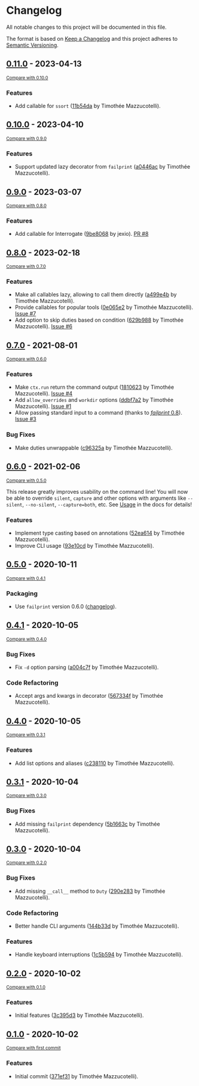 # Changelog
All notable changes to this project will be documented in this file.

The format is based on [Keep a Changelog](http://keepachangelog.com/en/1.0.0/)
and this project adheres to [Semantic Versioning](http://semver.org/spec/v2.0.0.html).

<!-- insertion marker -->
## [0.11.0](https://github.com/pawamoy/duty/releases/tag/0.11.0) - 2023-04-13

<small>[Compare with 0.10.0](https://github.com/pawamoy/duty/compare/0.10.0...0.11.0)</small>

### Features

- Add callable for `ssort` ([11b54da](https://github.com/pawamoy/duty/commit/11b54dab2f36efbac0650b825ed2e3ce73e9afac) by Timothée Mazzucotelli).

## [0.10.0](https://github.com/pawamoy/duty/releases/tag/0.10.0) - 2023-04-10

<small>[Compare with 0.9.0](https://github.com/pawamoy/duty/compare/0.9.0...0.10.0)</small>

### Features

- Support updated lazy decorator from `failprint` ([a0446ac](https://github.com/pawamoy/duty/commit/a0446ac20672344ab9508d661e21ff5b5132742b) by Timothée Mazzucotelli).

## [0.9.0](https://github.com/pawamoy/duty/releases/tag/0.9.0) - 2023-03-07

<small>[Compare with 0.8.0](https://github.com/pawamoy/duty/compare/0.8.0...0.9.0)</small>

### Features

- Add callable for Interrogate ([9be8068](https://github.com/pawamoy/duty/commit/9be80680c0d0ab5fbe62e6a117ed655d68da7967) by jexio). [PR #8](https://github.com/pawamoy/duty/pull/8)

## [0.8.0](https://github.com/pawamoy/duty/releases/tag/0.8.0) - 2023-02-18

<small>[Compare with 0.7.0](https://github.com/pawamoy/duty/compare/0.7.0...0.8.0)</small>

### Features

- Make all callables lazy, allowing to call them directly ([a499e4b](https://github.com/pawamoy/duty/commit/a499e4b42a26eee28d921d818f92b7747a8f3cad) by Timothée Mazzucotelli).
- Provide callables for popular tools ([0e065e2](https://github.com/pawamoy/duty/commit/0e065e2be722d26d8c2f0e38f4d593f140da1f5d) by Timothée Mazzucotelli). [Issue #7](https://github.com/pawamoy/duty/issues/7)
- Add option to skip duties based on condition ([629b988](https://github.com/pawamoy/duty/commit/629b988880de8b7c3f5b42fcbdb2ec9018c29dbc) by Timothée Mazzucotelli). [Issue #6](https://github.com/pawamoy/duty/issues/6)

## [0.7.0](https://github.com/pawamoy/duty/releases/tag/0.7.0) - 2021-08-01

<small>[Compare with 0.6.0](https://github.com/pawamoy/duty/compare/0.6.0...0.7.0)</small>

### Features
- Make `ctx.run` return the command output ([1810623](https://github.com/pawamoy/duty/commit/1810623a67bd102aceb56b3285064753d58d464e) by Timothée Mazzucotelli). [Issue #4](https://github.com/pawamoy/duty/issues/4)
- Add `allow_overrides` and `workdir` options ([ddbf7a2](https://github.com/pawamoy/duty/commit/ddbf7a260dc0bcb06603400197d514e63e77253d) by Timothée Mazzucotelli). [Issue #1](https://github.com/pawamoy/duty/issues/1)
- Allow passing standard input to a command (thanks to [*failprint* 0.8](https://pawamoy.github.io/failprint/changelog/#080-2021-07-31)). [Issue #3](https://github.com/pawamoy/duty/issues/3)

### Bug Fixes
- Make duties unwrappable ([c96325a](https://github.com/pawamoy/duty/commit/c96325a302ca52670bf33c8950c24d1fd441280f) by Timothée Mazzucotelli).


## [0.6.0](https://github.com/pawamoy/duty/releases/tag/0.6.0) - 2021-02-06

<small>[Compare with 0.5.0](https://github.com/pawamoy/duty/compare/0.5.0...0.6.0)</small>

This release greatly improves usability on the command line!
You will now be able to override `silent`, `capture` and other options
with arguments like `--silent`, `--no-silent`, `--capture=both`, etc.
See [Usage](https://pawamoy.github.io/duty/usage/) in the docs for details!

### Features
- Implement type casting based on annotations ([52ea614](https://github.com/pawamoy/duty/commit/52ea614f1ff1186651f22e9322b5e5ad0e23d66c) by Timothée Mazzucotelli).
- Improve CLI usage ([93e10cd](https://github.com/pawamoy/duty/commit/93e10cdaaace17c7422bb128ef2d5278187d02a9) by Timothée Mazzucotelli).


## [0.5.0](https://github.com/pawamoy/duty/releases/tag/0.5.0) - 2020-10-11

<small>[Compare with 0.4.1](https://github.com/pawamoy/duty/compare/0.4.1...0.5.0)</small>

### Packaging
- Use `failprint` version 0.6.0 ([changelog](https://pawamoy.github.io/failprint/changelog/#060-2020-10-11)).


## [0.4.1](https://github.com/pawamoy/duty/releases/tag/0.4.1) - 2020-10-05

<small>[Compare with 0.4.0](https://github.com/pawamoy/duty/compare/0.4.0...0.4.1)</small>

### Bug Fixes
- Fix `-d` option parsing ([a004c7f](https://github.com/pawamoy/duty/commit/a004c7fb3d9849fe877d775738950b8e93934af2) by Timothée Mazzucotelli).

### Code Refactoring
- Accept args and kwargs in decorator ([567334f](https://github.com/pawamoy/duty/commit/567334f0a9e68a2592ca13ea7d43f7ab587359e6) by Timothée Mazzucotelli).


## [0.4.0](https://github.com/pawamoy/duty/releases/tag/0.4.0) - 2020-10-05

<small>[Compare with 0.3.1](https://github.com/pawamoy/duty/compare/0.3.1...0.4.0)</small>

### Features
- Add list options and aliases ([c238110](https://github.com/pawamoy/duty/commit/c23811013f92609907c934a1f54e65c209c6f7f0) by Timothée Mazzucotelli).


## [0.3.1](https://github.com/pawamoy/duty/releases/tag/0.3.1) - 2020-10-04

<small>[Compare with 0.3.0](https://github.com/pawamoy/duty/compare/0.3.0...0.3.1)</small>

### Bug Fixes
- Add missing `failprint` dependency ([5b1663c](https://github.com/pawamoy/duty/commit/5b1663ccacc12bcefe28ab2bcce5b43a5953f073) by Timothée Mazzucotelli).


## [0.3.0](https://github.com/pawamoy/duty/releases/tag/0.3.0) - 2020-10-04

<small>[Compare with 0.2.0](https://github.com/pawamoy/duty/compare/0.2.0...0.3.0)</small>

### Bug Fixes
- Add missing `__call__` method to `Duty` ([290e283](https://github.com/pawamoy/duty/commit/290e2836b5e720f952f4224e7e07dbe19532ed0e) by Timothée Mazzucotelli).

### Code Refactoring
- Better handle CLI arguments ([144b33d](https://github.com/pawamoy/duty/commit/144b33d8095c5e338c589d674a62e404e8aa3e39) by Timothée Mazzucotelli).

### Features
- Handle keyboard interruptions ([1c5b594](https://github.com/pawamoy/duty/commit/1c5b594df84ae036c3eac58db391684a7d591d18) by Timothée Mazzucotelli).


## [0.2.0](https://github.com/pawamoy/duty/releases/tag/0.2.0) - 2020-10-02

<small>[Compare with 0.1.0](https://github.com/pawamoy/duty/compare/0.1.0...0.2.0)</small>

### Features
- Initial features ([3c395d3](https://github.com/pawamoy/duty/commit/3c395d36ec404877b2a6e2a55f7645c5ff22b894) by Timothée Mazzucotelli).


## [0.1.0](https://github.com/pawamoy/duty/releases/tag/0.1.0) - 2020-10-02

<small>[Compare with first commit](https://github.com/pawamoy/duty/compare/371ef31789160379c8c8f013b5c2574907150715...0.1.0)</small>

### Features
- Initial commit ([371ef31](https://github.com/pawamoy/duty/commit/371ef31789160379c8c8f013b5c2574907150715) by Timothée Mazzucotelli).
